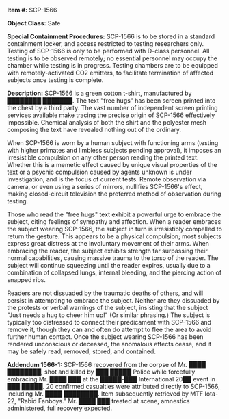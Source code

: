 **Item #:** SCP-1566

**Object Class:** Safe

**Special Containment Procedures:** SCP-1566 is to be stored in a standard containment locker, and access restricted to testing researchers only. Testing of SCP-1566 is only to be performed with D-class personnel. All testing is to be observed remotely; no essential personnel may occupy the chamber while testing is in progress. Testing chambers are to be equipped with remotely-activated CO2 emitters, to facilitate termination of affected subjects once testing is complete.

**Description:** SCP-1566 is a green cotton t-shirt, manufactured by ████████ ███████. The text "free hugs" has been screen printed into the chest by a third party. The vast number of independent screen printing services available make tracing the precise origin of SCP-1566 effectively impossible. Chemical analysis of both the shirt and the polyester mesh composing the text have revealed nothing out of the ordinary.

When SCP-1566 is worn by a human subject with functioning arms (testing with higher primates and limbless subjects pending approval), it imposes an irresistible compulsion on any other person reading the printed text. Whether this is a memetic effect caused by unique visual properties of the text or a psychic compulsion caused by agents unknown is under investigation, and is the focus of current tests. Remote observation via camera, or even using a series of mirrors, nullifies SCP-1566's effect, making closed-circuit television the preferred method of observation during testing.

Those who read the "free hugs" text exhibit a powerful urge to embrace the subject, citing feelings of sympathy and affection. When a reader embraces the subject wearing SCP-1566, the subject in turn is irresistibly compelled to return the gesture. This appears to be a physical compulsion; most subjects express great distress at the involuntary movement of their arms. When embracing the reader, the subject exhibits strength far surpassing their normal capabilities, causing massive trauma to the torso of the reader. The subject will continue squeezing until the reader expires, usually due to a combination of collapsed lungs, internal bleeding, and the piercing action of snapped ribs.

Readers are not dissuaded by the traumatic deaths of others, and will persist in attempting to embrace the subject. Neither are they dissuaded by the protests or verbal warnings of the subject, insisting that the subject "Just needs a hug to cheer him up!" (Or similar phrasing.) The subject is typically too distressed to connect their predicament with SCP-1566 and remove it, though they can and often do attempt to flee the area to avoid further human contact. Once the subject wearing SCP-1566 has been rendered unconscious or deceased, the anomalous effects cease, and it may be safely read, removed, stored, and contained.

**Addendum 1566-1:** SCP-1566 recovered from the corpse of Mr. ████ ████████, shot and killed by ███ █████ Police while forcefully embracing Mr. ████ ███ at the █████-███ International 20██ event in ███ █████. 20 confirmed casualties were attributed directly to SCP-1566, including Mr. ████ ████████. Item subsequently retrieved by MTF Iota-22, "Rabid Fanboys." Mr. ████ ███ treated at scene, amnestics administered, full recovery expected.